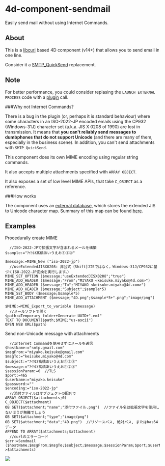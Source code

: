 # 4d-component-sendmail
Easily send mail without using Internet Commands.

About
---
This is a [libcurl](http://curl.haxx.se) based 4D component (v14+) that allows you to send email in one line.

Consider it a [SMTP_QuickSend](http://doc.4d.com/4Dv15/4D-Internet-Commands/15/SMTP-QuickSend.301-2397900.ja.html) replacement.

Note
---
For better performance, you could consider replasing the ```LAUNCH EXTERNAL PROCESS``` code with a [plugin](https://github.com/miyako/4d-plugin-curl) call. 


###Why not Internet Commands?

There is a bug in the plugin (or, perhaps it is standard behaviour) where some characters in an ISO-2022-JP encoded emails using the CP932 (Windows-31J) character set (a.k.a. JIS X 0208 of 1990) are lost in transmission. It means that __you can't reliably send messages to dumbphones that do not support Unicode__ (and there are many of them, especially in the business scene). In addition, you can't send attachments with ```SMTP_QuickSend```.

This component does its own MIME encoding using regular string commands.

It also accepts multiple attachments specified with ```ARRAY OBJECT```.

It also exposes a set of low level MIME APIs, that take ```C_OBJECT``` as a reference.

###How works

The component uses an [external database](http://doc.4d.com/4Dv15/4D/15/CREATE-DATABASE.300-2288130.en.html), which stores the extended JIS to Unicode character map. Summary of this map can be found [here](https://github.com/miyako/4d-plugin-iso-2022-jp).

Examples
---

Procedurally create MIME
```
  //ISO-2022-JPで拡張文字が含まれるメールを構築
$sample:="ｱｲｳｴｵ髙橋あいうえお①②③"

$message:=MIME_New ("iso-2022-jp")
  //useExtendedJISX0208: 非公式（Shift]JISではなく，Windows-31J/CP932に基づくISO-2022-JP変換を実行します。）
MIME_SET_OPTION ($message;"useExtendedJISX0208";"true")
MIME_ADD_HEADER ($message;"From";"MIYAKO <keisuke.miyako@4d.com>")
MIME_ADD_HEADER ($message;"To";"MIYAKO <keisuke.miyako@4d.com>")
MIME_ADD_HEADER ($message;"Subject";$sample*5)
MIME_SET_BODY ($message;$sample*5)
MIME_ADD_ATTACHMENT ($message;"4D.png";$sample*5+".png";"image/png")

$MIME:=MIME_Export_to_variable ($message)
  //メールソフトで開く
$path:=Temporary folder+Generate UUID+".eml"
TEXT TO DOCUMENT($path;$MIME;"us-ascii")
OPEN WEB URL($path)
```

Send non-Unicode message with attachments

```
  //Internet Commandを使用せずにメールを送信
$hostName:="smtp.gmail.com"
$msgFrom:="miyako.keisuke@gmail.com"
$msgTo:="keisuke.miyako@4d.com"
$subject:="ｱｲｳｴｵ髙橋あいうえお①②③"
$message:="ｱｲｳｴｵ髙橋あいうえお①②③"
$sessionParam:=0  //TLS
$port:=465
$userName:="miyako.keisuke"
$password:=""
$encoding:="iso-2022-jp"
  //添付ファイルはオブジェクトの配列で
ARRAY OBJECT($attachments;0)
C_OBJECT($attachment)
OB SET($attachment;"name";"添付ファイル.png")  //ファイル名は拡張文字を使用しないほうが無難でしょう
OB SET($attachment;"type";"image/png")
OB SET($attachment;"data";"4D.png")  //リソースパス, 絶対パス, またはbas64データ
APPEND TO ARRAY($attachments;$attachment)
  //curlのエラーコード
$err:=Sendmail ($hostName;$msgFrom;$msgTo;$subject;$message;$sessionParam;$port;$userName;$password;$encoding;->$attachments)
```
![](https://github.com/miyako/4d-component-sendmail/blob/master/images/screenshot.png)


